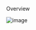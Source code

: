 Overview

![image](https://github.com/user-attachments/assets/096cb461-3a1e-4a05-91c0-948d761e3ec5)
